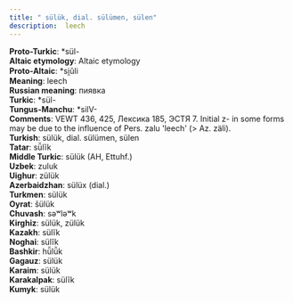 ```yaml
---
title: " sülük, dial. sülümen, sülen"
description:  leech
---
```


<strong>Proto-Turkic</strong>:  *sül-<br>
<strong>Altaic etymology</strong>:  Altaic etymology<br>
<strong> Proto-Altaic</strong>:  *si̯ŭli<br>
<strong>Meaning</strong>:  leech<br>
<strong>Russian meaning</strong>:  пиявка<br>
<strong>Turkic</strong>:  *sül-<br>
<strong>Tungus-Manchu</strong>:  *silV-<br>
<strong>Comments</strong>:  VEWT 436, 425, Лексика 185, ЭСТЯ 7. Initial z- in some forms may be due to the influence of Pers. zalu 'leech' (> Az. zäli).<br>
<strong>Turkish</strong>:  sülük, dial. sülümen, sülen<br>
<strong>Tatar</strong>:  sü̆lĭk<br>
<strong>Middle Turkic</strong>:  sülük (AH, Ettuhf.)<br>
<strong>Uzbek</strong>:  zuluk<br>
<strong>Uighur</strong>:  zülük<br>
<strong>Azerbaidzhan</strong>:  sülüx (dial.)<br>
<strong>Turkmen</strong>:  sülük<br>
<strong>Oyrat</strong>:  šülük<br>
<strong>Chuvash</strong>:  sǝʷlǝʷk<br>
<strong>Kirghiz</strong>:  sülük, zülük<br>
<strong>Kazakh</strong>:  sülĭk<br>
<strong>Noghai</strong>:  sülĭk<br>
<strong>Bashkir</strong>:  hü̆lü̆k<br>
<strong>Gagauz</strong>:  sülük<br>
<strong>Karaim</strong>:  sülük<br>
<strong>Karakalpak</strong>:  sülĭk<br>
<strong>Kumyk</strong>:  sülük<br>


